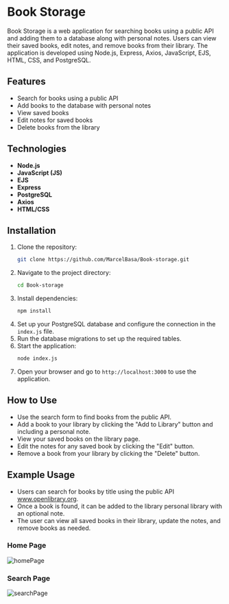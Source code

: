 # Book Storage

Book Storage is a web application for searching books using a public API and adding them to a database along with personal notes. Users can view their saved books, edit notes, and remove books from their library. The application is developed using Node.js, Express, Axios, JavaScript, EJS, HTML, CSS, and PostgreSQL.

## Features
- Search for books using a public API
- Add books to the database with personal notes
- View saved books
- Edit notes for saved books
- Delete books from the library

## Technologies
- **Node.js**
- **JavaScript (JS)**
- **EJS**
- **Express**
- **PostgreSQL**
- **Axios**
- **HTML/CSS**

## Installation
1. Clone the repository:
    ```sh
    git clone https://github.com/MarcelBasa/Book-storage.git
    ```
2. Navigate to the project directory:
    ```sh
    cd Book-storage
    ```
3. Install dependencies:
    ```sh
    npm install
    ```
4. Set up your PostgreSQL database and configure the connection in the `index.js` file.
5. Run the database migrations to set up the required tables.
6. Start the application:
    ```sh
    node index.js
    ```
7. Open your browser and go to `http://localhost:3000` to use the application.

## How to Use
- Use the search form to find books from the public API.
- Add a book to your library by clicking the "Add to Library" button and including a personal note.
- View your saved books on the library page.
- Edit the notes for any saved book by clicking the "Edit" button.
- Remove a book from your library by clicking the "Delete" button.

## Example Usage
- Users can search for books by title using the public API www.openlibrary.org.
- Once a book is found, it can be added to the library personal library with an optional note.
- The user can view all saved books in their library, update the notes, and remove books as needed.

### Home Page
![homePage](https://github.com/user-attachments/assets/958c4400-7668-4d74-929a-9304baf5d16e)
### Search Page
![searchPage](https://github.com/user-attachments/assets/287af6f5-cec3-4a70-a98a-852c765af984)
